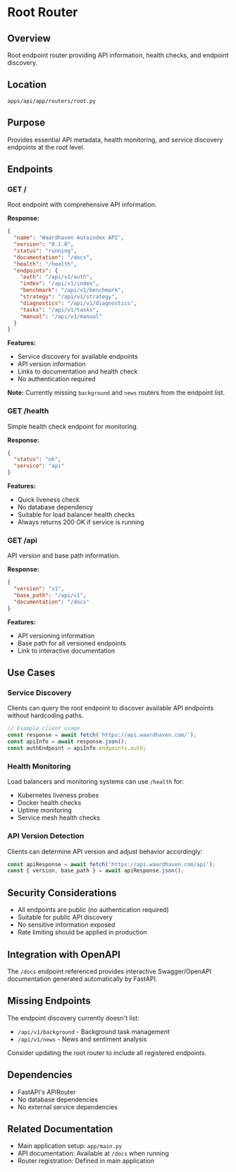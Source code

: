 # Root Router

## Overview
Root endpoint router providing API information, health checks, and endpoint discovery.

## Location
`apps/api/app/routers/root.py`

## Purpose
Provides essential API metadata, health monitoring, and service discovery endpoints at the root level.

## Endpoints

### GET /
Root endpoint with comprehensive API information.

**Response:**
```json
{
  "name": "Waardhaven Autoindex API",
  "version": "0.1.0",
  "status": "running",
  "documentation": "/docs",
  "health": "/health",
  "endpoints": {
    "auth": "/api/v1/auth",
    "index": "/api/v1/index",
    "benchmark": "/api/v1/benchmark",
    "strategy": "/api/v1/strategy",
    "diagnostics": "/api/v1/diagnostics",
    "tasks": "/api/v1/tasks",
    "manual": "/api/v1/manual"
  }
}
```

**Features:**
- Service discovery for available endpoints
- API version information
- Links to documentation and health check
- No authentication required

**Note:** Currently missing `background` and `news` routers from the endpoint list.

### GET /health
Simple health check endpoint for monitoring.

**Response:**
```json
{
  "status": "ok",
  "service": "api"
}
```

**Features:**
- Quick liveness check
- No database dependency
- Suitable for load balancer health checks
- Always returns 200 OK if service is running

### GET /api
API version and base path information.

**Response:**
```json
{
  "version": "v1",
  "base_path": "/api/v1",
  "documentation": "/docs"
}
```

**Features:**
- API versioning information
- Base path for all versioned endpoints
- Link to interactive documentation

## Use Cases

### Service Discovery
Clients can query the root endpoint to discover available API endpoints without hardcoding paths.

```javascript
// Example client usage
const response = await fetch('https://api.waardhaven.com/');
const apiInfo = await response.json();
const authEndpoint = apiInfo.endpoints.auth;
```

### Health Monitoring
Load balancers and monitoring systems can use `/health` for:
- Kubernetes liveness probes
- Docker health checks
- Uptime monitoring
- Service mesh health checks

### API Version Detection
Clients can determine API version and adjust behavior accordingly:
```javascript
const apiResponse = await fetch('https://api.waardhaven.com/api');
const { version, base_path } = await apiResponse.json();
```

## Security Considerations
- All endpoints are public (no authentication required)
- Suitable for public API discovery
- No sensitive information exposed
- Rate limiting should be applied in production

## Integration with OpenAPI
The `/docs` endpoint referenced provides interactive Swagger/OpenAPI documentation generated automatically by FastAPI.

## Missing Endpoints
The endpoint discovery currently doesn't list:
- `/api/v1/background` - Background task management
- `/api/v1/news` - News and sentiment analysis

Consider updating the root router to include all registered endpoints.

## Dependencies
- FastAPI's APIRouter
- No database dependencies
- No external service dependencies

## Related Documentation
- Main application setup: `app/main.py`
- API documentation: Available at `/docs` when running
- Router registration: Defined in main application